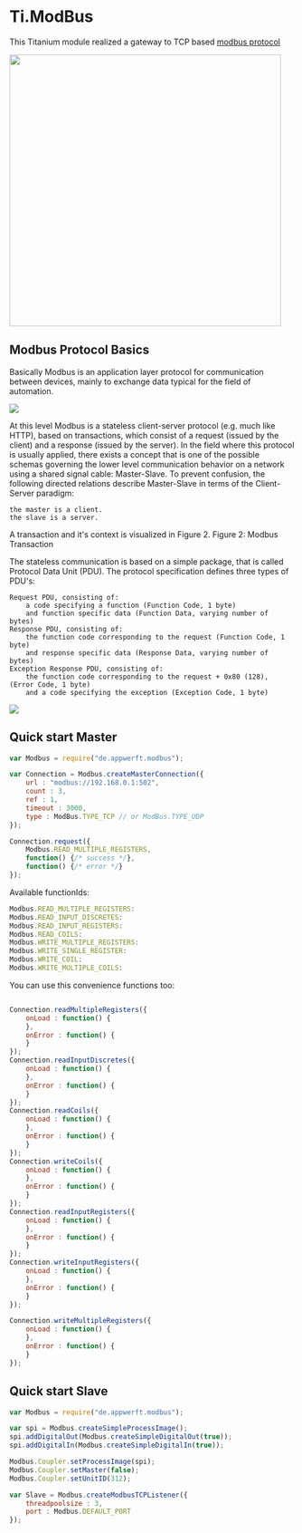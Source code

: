 Ti.ModBus
=========

This Titanium module realized a gateway to TCP based [modbus protocol](https://en.wikipedia.org/wiki/Modbus) 

<img src="https://home-assistant.io/images/supported_brands/modbus.png" width=480 />

Modbus Protocol Basics
----------------------
Basically Modbus is an application layer protocol for communication between devices, mainly to exchange data typical for the field of automation.

![](http://jamod.sourceforge.net/images/modbus_vs_iso.png)

At this level Modbus is a stateless client-server protocol (e.g. much like HTTP), based on transactions, which consist of a request (issued by the client) and a response (issued by the server). In the field where this protocol is usually applied, there exists a concept that is one of the possible schemas governing the lower level communication behavior on a network using a shared signal cable: Master-Slave. To prevent confusion, the following directed relations describe Master-Slave in terms of the Client-Server paradigm:

    the master is a client.
    the slave is a server.

A transaction and it's context is visualized in Figure 2.
Figure 2: Modbus Transaction

The stateless communication is based on a simple package, that is called Protocol Data Unit (PDU). The protocol specification defines three types of PDU's:

    Request PDU, consisting of:
        a code specifying a function (Function Code, 1 byte)
        and function specific data (Function Data, varying number of bytes)
    Response PDU, consisting of:
        the function code corresponding to the request (Function Code, 1 byte)
        and response specific data (Response Data, varying number of bytes)
    Exception Response PDU, consisting of:
        the function code corresponding to the request + 0x80 (128), (Error Code, 1 byte)
        and a code specifying the exception (Exception Code, 1 byte)

![](http://jamod.sourceforge.net/images/modbus_pdu.png)


Quick start Master
------------------


```javascript
var Modbus = require("de.appwerft.modbus");

var Connection = Modbus.createMasterConnection({
	url : "modbus://192.168.0.1:502",
	count : 3,
	ref : 1,
	timeout : 3000,
	type : ModBus.TYPE_TCP // or ModBus.TYPE_UDP
});

Connection.request({
	Modbus.READ_MULTIPLE_REGISTERS,
	function() {/* success */},
	function() {/* error */}
});
```
Available functionIds:
```javascript
Modbus.READ_MULTIPLE_REGISTERS:
Modbus.READ_INPUT_DISCRETES:
Modbus.READ_INPUT_REGISTERS:
Modbus.READ_COILS:
Modbus.WRITE_MULTIPLE_REGISTERS:
Modbus.WRITE_SINGLE_REGISTER:
Modbus.WRITE_COIL:
Modbus.WRITE_MULTIPLE_COILS:
```
You can use this convenience functions too:

```javascript

Connection.readMultipleRegisters({
	onLoad : function() {
	},
	onError : function() {
	}
});
Connection.readInputDiscretes({
	onLoad : function() {
	},
	onError : function() {
	}
});
Connection.readCoils({
	onLoad : function() {
	},
	onError : function() {
	}
});
Connection.writeCoils({
	onLoad : function() {
	},
	onError : function() {
	}
});
Connection.readInputRegisters({
	onLoad : function() {
	},
	onError : function() {
	}  
});
Connection.writeInputRegisters({
	onLoad : function() {
	},   
	onError : function() {
	}
});

Connection.writeMultipleRegisters({
	onLoad : function() {
	},
	onError : function() {
	}
});
```

Quick start Slave
------------------

```javascript
var Modbus = require("de.appwerft.modbus");

var spi = Modbus.createSimpleProcessImage();
spi.addDigitalOut(Modbus.createSimpleDigitalOut(true));
spi.addDigitalIn(Modbus.createSimpleDigitalIn(true));

Modbus.Coupler.setProcessImage(spi);
Modbus.Coupler.setMaster(false);
Modbus.Coupler.setUnitID(312);

var Slave = Modbus.createModbusTCPListener({
	threadpoolsize : 3,
	port : Modbus.DEFAULT_PORT
});
```

